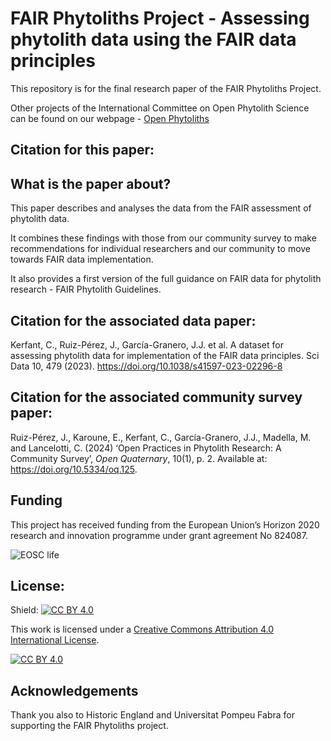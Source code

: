 # FAIR Phytoliths Project - Assessing phytolith data using the FAIR data principles

This repository is for the final research paper of the FAIR Phytoliths Project. 

Other projects of the International Committee on Open Phytolith Science can be found on our webpage - [Open Phytoliths](https://open-phytoliths.netlify.app/)

## Citation for this paper:


## What is the paper about?
This paper describes and analyses the data from the FAIR assessment of phytolith data. 

It combines these findings with those from our community survey to make recommendations for individual researchers and our community to move towards FAIR data implementation.

It also provides a first version of the full guidance on FAIR data for phytolith research - FAIR Phytolith Guidelines.

## Citation for the associated data paper: 
Kerfant, C., Ruiz-Pérez, J., García-Granero, J.J. et al. A dataset for assessing phytolith data for implementation of the FAIR data principles. Sci Data 10, 479 (2023). https://doi.org/10.1038/s41597-023-02296-8

## Citation for the associated community survey paper:
Ruiz-Pérez, J., Karoune, E., Kerfant, C., García-Granero, J.J., Madella, M. and Lancelotti, C. (2024) ‘Open Practices in Phytolith Research: A Community Survey’, <i>Open Quaternary</i>, 10(1), p. 2. Available at: https://doi.org/10.5334/oq.125.

## Funding

This project has received funding from the European Union’s Horizon 2020 research and innovation programme under grant agreement No 824087. 

![EOSC life](https://github.com/open-phytoliths/FAIR-phytoliths/blob/main/assets/images/eosc-life.jpg)

## License:
Shield: [![CC BY 4.0][cc-by-shield]][cc-by]

This work is licensed under a
[Creative Commons Attribution 4.0 International License][cc-by].

[![CC BY 4.0][cc-by-image]][cc-by]

[cc-by]: http://creativecommons.org/licenses/by/4.0/
[cc-by-image]: https://i.creativecommons.org/l/by/4.0/88x31.png
[cc-by-shield]: https://img.shields.io/badge/License-CC%20BY%204.0-lightgrey.svg

##  Acknowledgements
Thank you also to Historic England and Universitat Pompeu Fabra for supporting the FAIR Phytoliths project. 
